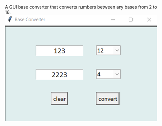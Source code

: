 A GUI base converter that converts numbers between any bases from 2 to 16.
![converter](converter.png)
